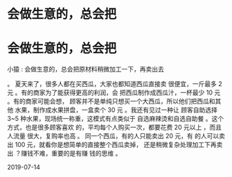 # 会做生意的，总会把

# 会做生意的，总会把

小猿 : 会做生意的，总会把原材料稍微加工一下，再卖出去

。 夏天来了，很多人都在买西瓜，大家也都知道西瓜直接卖 很便宜，一斤最多 2 元 。有的商家为了能获得更高的利润，会 把西瓜制作成西瓜汁，一杯最少 10 元 。有的商家可能会想， 顾客并不是单纯只想买一个大西瓜，所以他们把西瓜和其他 水果，制作成水果拼盘，一盒卖个 30 元 。我还有见过一种让 顾客自助选择 3~5 种水果，现场统一称重，这模式有点类似于 自选麻辣烫和自选自助餐 。这个方式，也是很多顾客喜欢 的，平均每个人购买一次，都要花费 20 元以上 ，而且人流量 很大，复购率也高 。 同一个西瓜，有的人只能卖出 20 元，有 的人可以卖出 100 元，就看你是想简单的直接整个西瓜卖掉， 还是稍微复杂处理加工下再卖出 ？赚钱不难，重要的是有赚 钱的思维 。

2019-07-14